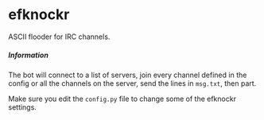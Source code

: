 # efknockr
ASCII flooder for IRC channels.

##### Information
The bot will connect to a list of servers, join every channel defined in the config or all the channels on the server, send the lines in `msg.txt`, then part.

Make sure you edit the `config.py` file to change some of the efknockr settings.